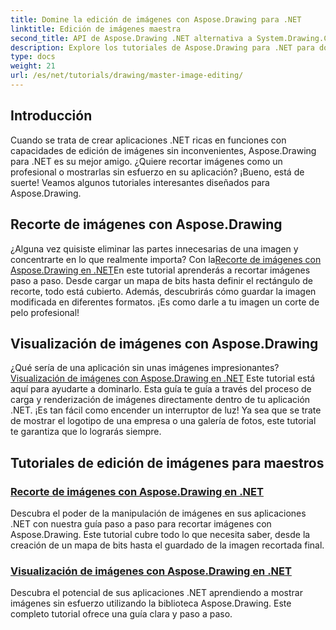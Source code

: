 ```yaml
---
title: Domine la edición de imágenes con Aspose.Drawing para .NET
linktitle: Edición de imágenes maestra
second_title: API de Aspose.Drawing .NET alternativa a System.Drawing.Common
description: Explore los tutoriales de Aspose.Drawing para .NET para dominar la edición, el recorte y la visualización de imágenes en aplicaciones .NET con guías paso a paso.
type: docs
weight: 21
url: /es/net/tutorials/drawing/master-image-editing/
---
```

## Introducción

Cuando se trata de crear aplicaciones .NET ricas en funciones con capacidades de edición de imágenes sin inconvenientes, Aspose.Drawing para .NET es su mejor amigo. ¿Quiere recortar imágenes como un profesional o mostrarlas sin esfuerzo en su aplicación? ¡Bueno, está de suerte! Veamos algunos tutoriales interesantes diseñados para Aspose.Drawing.

## Recorte de imágenes con Aspose.Drawing  
 ¿Alguna vez quisiste eliminar las partes innecesarias de una imagen y concentrarte en lo que realmente importa? Con la[Recorte de imágenes con Aspose.Drawing en .NET](./image-cropping/)En este tutorial aprenderás a recortar imágenes paso a paso. Desde cargar un mapa de bits hasta definir el rectángulo de recorte, todo está cubierto. Además, descubrirás cómo guardar la imagen modificada en diferentes formatos. ¡Es como darle a tu imagen un corte de pelo profesional!  

## Visualización de imágenes con Aspose.Drawing  
 ¿Qué sería de una aplicación sin unas imágenes impresionantes?[Visualización de imágenes con Aspose.Drawing en .NET](./image-display/) Este tutorial está aquí para ayudarte a dominarlo. Esta guía te guía a través del proceso de carga y renderización de imágenes directamente dentro de tu aplicación .NET. ¡Es tan fácil como encender un interruptor de luz! Ya sea que se trate de mostrar el logotipo de una empresa o una galería de fotos, este tutorial te garantiza que lo lograrás siempre.
  
## Tutoriales de edición de imágenes para maestros
### [Recorte de imágenes con Aspose.Drawing en .NET](./image-cropping/)
Descubra el poder de la manipulación de imágenes en sus aplicaciones .NET con nuestra guía paso a paso para recortar imágenes con Aspose.Drawing. Este tutorial cubre todo lo que necesita saber, desde la creación de un mapa de bits hasta el guardado de la imagen recortada final.
### [Visualización de imágenes con Aspose.Drawing en .NET](./image-display/)
Descubra el potencial de sus aplicaciones .NET aprendiendo a mostrar imágenes sin esfuerzo utilizando la biblioteca Aspose.Drawing. Este completo tutorial ofrece una guía clara y paso a paso.